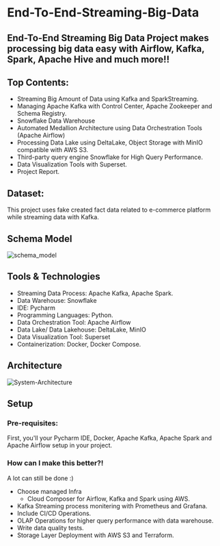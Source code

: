 # End-To-End-Streaming-Big-Data
## End-To-End Streaming Big Data Project makes processing big data easy with Airflow, Kafka, Spark, Apache Hive and much more!!

## Top Contents:
+ Streaming Big Amount of Data using Kafka and SparkStreaming.
+ Managing Apache Kafka with Control Center, Apache Zookeeper and Schema Registry.
+ Snowflake Data Warehouse 
+ Automated Medallion Architecture using Data Orchestration Tools (Apache Airflow)
+ Processing Data Lake using DeltaLake, Object Storage with MinIO compatible with AWS S3.
+ Third-party query engine Snowflake for High Query Performance.
+ Data Visualization Tools with Superset.
+ Project Report.

## Dataset:
This project uses fake created fact data related to e-commerce platform while streaming data with Kafka.

## Schema Model
![schema_model](https://github.com/user-attachments/assets/4727ee2f-8403-4c20-b473-b9a28553ca9b)

## Tools & Technologies
+ Streaming Data Process: Apache Kafka, Apache Spark.
+ Data Warehouse: Snowflake
+ IDE: Pycharm
+ Programming Languages: Python.
+ Data Orchestration Tool: Apache Airflow
+ Data Lake/ Data Lakehouse: DeltaLake, MinIO
+ Data Visualization Tool: Superset
+ Containerization: Docker, Docker Compose.

## Architecture
![System-Architecture](https://github.com/user-attachments/assets/d7a2d426-8d96-4ca8-9097-03f95f71c53d)

## Setup
### Pre-requisites: 
First, you'll your Pycharm IDE, Docker, Apache Kafka, Apache Spark and Apache Airflow setup in your project.

### How can I make this better?!
A lot can still be done :)
+ Choose managed Infra
  + Cloud Composer for Airflow, Kafka and Spark using AWS.
+ Kafka Streaming process monitering with Prometheus and Grafana.
+ Include CI/CD Operations.
+ OLAP Operations for higher query performance with data warehouse.
+ Write data quality tests.
+ Storage Layer Deployment with AWS S3 and Terraform.
